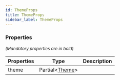 ```yaml
---
id: ThemeProps
title: ThemeProps
sidebar_label: ThemeProps
---
```




### Properties

<font size="2"><i>(Mandatory properties are in bold)</i></font>

| Properties | Type | Description |
| --------- | ---- | ----------- |
| theme | Partial<[Theme](/api2/types/Theme.md)\> |  |
